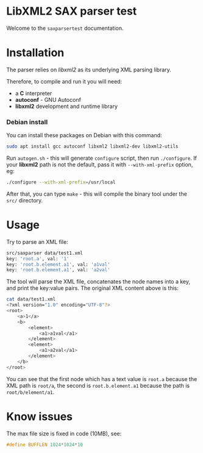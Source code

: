 # LibXML2 SAX parser test

Welcome to the `saxparsertest` documentation.

Installation
============

The parser relies on *libxml2* as its underlying XML parsing library.

Therefore, to compile and run it you will need:

* a **C** interpreter
* **autoconf** - GNU Autoconf
* **libxml2** development and runtime library

### Debian install

You can install these packages on Debian with this command:

```bash
sudo apt install gcc autoconf libxml2 libxml2-dev libxml2-utils
```

Run `autogen.sh` - this will generate `configure` script, then run `./configure`. If your **libxml2** path is not the default, pass it with `--with-xml-prefix` option, eg:

```bash
./configure --with-xml-prefix=/usr/local
```

After that, you can type `make` - this will compile the binary tool under the `src/` directory.

Usage
=====

Try to parse an XML file:

```bash
src/saxparser data/test1.xml 
key: 'root.a', val: '1'
key: 'root.b.element.a1', val: 'a1val'
key: 'root.b.element.a1', val: 'a2val'
```

The tool will parse the XML file, concatenates the node names into a key, and print the key:value pairs. The original XML content above is this:

```bash
cat data/test1.xml 
<?xml version="1.0" encoding="UTF-8"?>
<root>
    <a>1</a>
    <b>
        <element>
            <a1>a1val</a1>
        </element>
        <element>
            <a1>a2val</a1>
        </element>
    </b>
</root>
```

You can see that the first node which has a text value is `root.a` because the XML path is `root/a`, the second is `root.b.element.a1` because the path is `root/b/element/a1`.

Know issues
===========

The max file size is fixed in code (10MB), see:

```C
#define BUFFLEN 1024*1024*10
```
